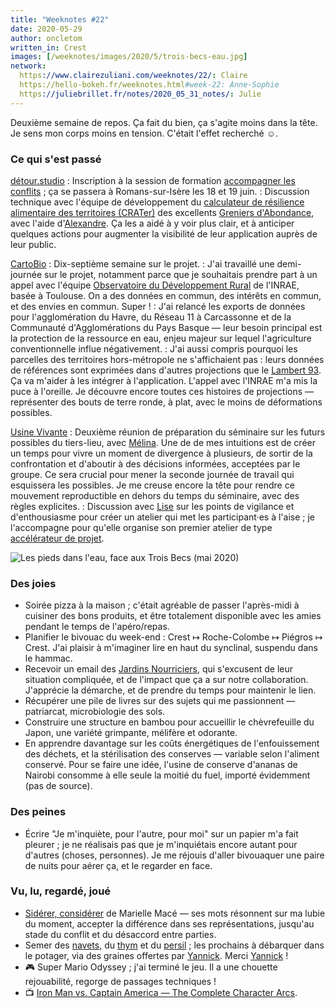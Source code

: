 ```yaml
---
title: "Weeknotes #22"
date: 2020-05-29
author: oncletom
written_in: Crest
images: [/weeknotes/images/2020/5/trois-becs-eau.jpg]
network:
  https://www.clairezuliani.com/weeknotes/22/: Claire
  https://hello-bokeh.fr/weeknotes.html#week-22: Anne-Sophie
  https://juliebrillet.fr/notes/2020_05_31_notes/: Julie
---
```


Deuxième semaine de repos. Ça fait du bien, ça s'agite moins dans la tête. Je sens mon corps moins en tension. C'était l'effet recherché ☺️.

<!--more-->

### Ce qui s'est passé

[détour.studio]
: Inscription à la session de formation [accompagner les conflits](http://www.nousistan.org/2019/09/20/accompagner-les-conflits/) ; ça se passera à Romans-sur-Isère les 18 et 19 juin.
: Discussion technique avec l'équipe de développement du [calculateur de résilience alimentaire des territoires (CRATer)](https://app.resiliencealimentaire.org/crater-ui/www/) des excellents [Greniers d'Abondance], avec l'aide d'[Alexandre]. Ça les a aidé à y voir plus clair, et à anticiper quelques actions pour augmenter la visibilité de leur application auprès de leur public.


[CartoBio]
: Dix-septième semaine sur le projet.
: J'ai travaillé une demi-journée sur le projet, notamment parce que je souhaitais prendre part à un appel avec l'équipe [Observatoire du Développement Rural](https://odr.inra.fr/) de l'INRAE, basée à Toulouse. On a des données en commun, des intérêts en commun, et des envies en commun. Super !
: J'ai relancé les exports de données pour l'agglomération du Havre, du Réseau 11 à Carcassonne et de la Communauté d'Agglomérations du Pays Basque — leur besoin principal est la protection de la ressource en eau, enjeu majeur sur lequel l'agriculture conventionnelle influe négativement.
: J'ai aussi compris pourquoi les parcelles des territoires hors-métropole ne s'affichaient pas : leurs données de références sont exprimées dans d'autres projections que le [Lambert 93](https://fr.wikipedia.org/wiki/Projection_conique_conforme_de_Lambert#Lambert_93). Ça va m'aider à les intégrer à l'application. L'appel avec l'INRAE m'a mis la puce à l'oreille. Je découvre encore toutes ces histoires de projections — représenter des bouts de terre ronde, à plat, avec le moins de déformations possibles.


[Usine Vivante]
: Deuxième réunion de préparation du séminaire sur les futurs possibles du tiers-lieu, avec [Mélina]. Une de de mes intuitions est de créer un temps pour vivre un moment de divergence à plusieurs, de sortir de la confrontation et d'aboutir à des décisions informées, acceptées par le groupe. Ce sera crucial pour mener la seconde journée de travail qui esquissera les possibles. Je me creuse encore la tête pour rendre ce mouvement reproductible en dehors du temps du séminaire, avec des règles explicites.
: Discussion avec [Lise](https://atelierdutamier.fr/) sur les points de vigilance et d'enthousiasme pour créer un atelier qui met les participant·es à l'aise ; je l'accompagne pour qu'elle organise son premier atelier de type [accélérateur de projet](https://www.metacartes.cc/faire-ensemble/recettes/accelerateur-de-projet/).

![](/weeknotes/images/2020/5/trois-becs-eau.jpg "Les pieds dans l'eau, face aux Trois Becs (mai 2020)")


### Des joies

- Soirée pizza à la maison ; c'était agréable de passer l'après-midi à cuisiner des bons produits, et être totalement disponible avec les amies pendant le temps de l'apéro/repas.
- Planifier le bivouac du week-end : Crest ↦ Roche-Colombe ↦ Piégros ↦ Crest. J'ai plaisir à m'imaginer lire en haut du synclinal, suspendu dans le hammac.
- Recevoir un email des [Jardins Nourriciers], qui s'excusent de leur situation compliquée, et de l'impact que ça a sur notre collaboration. J'apprécie la démarche, et de prendre du temps pour maintenir le lien.
- Récupérer une pile de livres sur des sujets qui me passionnent — patriarcat, microbiologie des sols.
- Construire une structure en bambou pour accueillir le chèvrefeuille du Japon, une variété grimpante, mélifère et odorante.
- En apprendre davantage sur les coûts énergétiques de l'enfouissement des déchets, et la stérilisation des conserves — variable selon l'aliment conservé. Pour se faire une idée, l'usine de conserve d'ananas de Nairobi consomme à elle seule la moitié du fuel, importé évidemment (pas de source).


### Des peines

- Écrire "Je m'inquiète, pour l'autre, pour moi" sur un papier m'a fait pleurer ; je ne réalisais pas que je m'inquiétais encore autant pour d'autres (choses, personnes). Je me réjouis d'aller bivouaquer une paire de nuits pour aérer ça, et le regarder en face.


### Vu, lu, regardé, joué

- [Sidérer, considérer](https://editions-verdier.fr/livre/siderer-considerer/) de Marielle Macé — ses mots résonnent sur ma lubie du moment, accepter la différence dans ses représentations, jusqu'au stade du conflit et du désaccord entre parties.
- Semer des [navets](https://www.rustica.fr/legumes-et-potager/semer-navet,1484.html), du [thym](https://www.rustica.fr/legumes-et-potager/semer-thym,5787.html) et du [persil](https://www.rustica.fr/legumes-et-potager/semer-persil,5932.html) ; les prochains à débarquer dans le potager, via des graines offertes par [Yannick]. Merci [Yannick] !
- 🎮 Super Mario Odyssey ; j'ai terminé le jeu. Il a une chouette rejouabilité, regorge de passages techniques !
- 📺 [Iron Man vs. Captain America — The Complete Character Arcs](https://www.youtube.com/watch?v=3p_H2FxuOWs).

[détour.studio]: /
[Stylo]: https://github.com/EcrituresNumeriques/stylo
[Jardins Nourriciers]: https://www.lesjardinsnourriciers.com/
[CartoBio]: https://cartobio.org/
[Usine Vivante]: https://www.usinevivante.org
[Apprendre à développer une cartographie web]: https://github.com/sofiaboulaarab/carto_recherche
[Revue Hybrid]: https://www.puv-editions.fr/collections/hybrid.html
[paged.js]: https://www.pagedjs.org/
[Greniers d'Abondance]: https://resiliencealimentaire.org/

[Sofia]: https://twitter.com/sofiaboulaarab
[Yannick]: https://elsif.fr/
[Mélina]: http://melinacoaching.com/
[Anne-Sophie]: https://hello-bokeh.fr
[Guillaume]: https://www.yuzutech.fr/
[Claire]: https://www.lassembleuse.fr/
[Antoine]: https://www.quaternum.net/
[Alexandre]: https://apollonet.fr/
